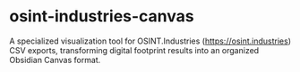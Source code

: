 # osint-industries-canvas
A specialized visualization tool for OSINT.Industries (https://osint.industries) CSV exports, transforming digital footprint results into an organized Obsidian Canvas format.
